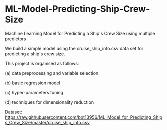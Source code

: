 # ML-Model-Predicting-Ship-Crew-Size
Machine Learning Model for Predicting a Ship's Crew Size using multiple predictors

We build a simple model using the cruise_ship_info.csv data set for predicting a ship's crew size.

This project is organised as follows:

(a) data preprocessing and variable selection

(b) basic regression model

(c) hyper-parameters tuning

(d) techniques for dimensionality reduction


Dataset: https://raw.githubusercontent.com/bot13956/ML_Model_for_Predicting_Ships_Crew_Size/master/cruise_ship_info.csv
